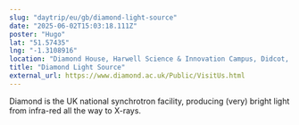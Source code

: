 ```yaml
---
slug: "daytrip/eu/gb/diamond-light-source"
date: "2025-06-02T15:03:18.111Z"
poster: "Hugo"
lat: "51.57435"
lng: "-1.3108916"
location: "Diamond House, Harwell Science & Innovation Campus, Didcot, Oxfordshire, OX11 0DE"
title: "Diamond Light Source"
external_url: https://www.diamond.ac.uk/Public/VisitUs.html
---
```

Diamond is the UK national synchrotron facility, producing (very) bright light from infra-red all the way to X-rays.